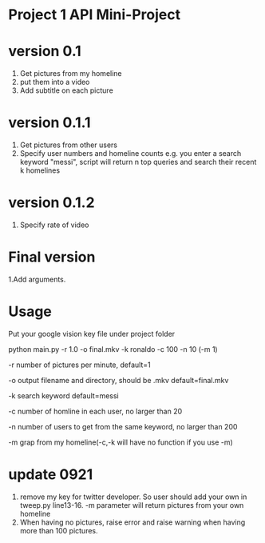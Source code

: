 Project 1  API Mini-Project
====  
# version 0.1
1. Get pictures from my homeline</br>
2. put them into a video</br>
3. Add subtitle on each picture
# version 0.1.1
1. Get pictures from other users
2. Specify user numbers and homeline counts e.g. you enter a search keyword "messi", script will return n top queries and search their recent k homelines 
# version 0.1.2
1. Specify rate of video
# Final version
1.Add arguments.
# Usage
Put your google vision key file under project folder

python main.py -r 1.0 -o final.mkv -k ronaldo -c 100 -n 10 (-m 1)

-r number of pictures per minute, default=1

-o output filename and directory, should be .mkv default=final.mkv

-k search keyword default=messi

-c number of homline in each user, no larger than 20

-n number of users to get from the same keyword, no larger than 200

-m grap from my homeline(-c,-k will have no function if you use -m)

# update 0921
1. remove my key for twitter developer. So user should add your own in tweep.py line13-16. -m parameter will return pictures from your own homeline
2. When having no pictures, raise error and raise warning when having more than 100 pictures.
